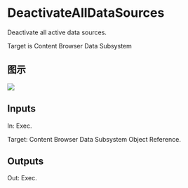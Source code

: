 # DeactivateAllDataSources

Deactivate all active data sources.

Target is Content Browser Data Subsystem

## 图示

![]($-20221218-18301582.png)

## Inputs

In: Exec.

Target: Content Browser Data Subsystem Object Reference.  

## Outputs

Out: Exec.

